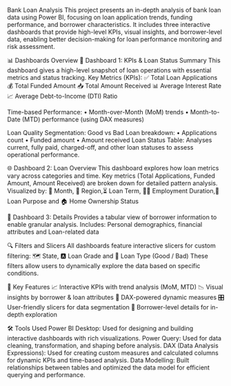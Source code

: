 Bank Loan Analysis
This project presents an in-depth analysis of bank loan data using Power BI, focusing on loan application trends, funding performance, and borrower characteristics. 
It includes three interactive dashboards that provide high-level KPIs, visual insights, and borrower-level data, enabling better decision-making for loan performance monitoring and risk assessment.

📊 Dashboards Overview
📁 Dashboard 1: KPIs & Loan Status Summary
This dashboard gives a high-level snapshot of loan operations with essential metrics and status tracking.
Key Metrics (KPIs):
✅ Total Loan Applications
💰 Total Funded Amount
📥 Total Amount Received
📊 Average Interest Rate
📈 Average Debt-to-Income (DTI) Ratio

Time-based Performance:
•	Month-over-Month (MoM) trends
•	Month-to-Date (MTD) performance (using DAX measures)

Loan Quality Segmentation: Good vs Bad Loan breakdown:
•	Applications count
•	Funded amount
•	Amount received
Loan Status Table: Analyses current, fully paid, charged-off, and other loan statuses to assess operational performance.

🌐 Dashboard 2: Loan Overview
This dashboard explores how loan metrics vary across categories and time.
Key metrics (Total Applications, Funded Amount, Amount Received) are broken down for detailed pattern analysis.
Visualized by:
📆 Month, 📍 Region,⏳ Loan Term, 👨‍💼 Employment Duration,🎯 Loan Purpose and 🏠 Home Ownership Status

📄 Dashboard 3: Details
Provides a tabular view of borrower information to enable granular analysis.
Includes: Personal demographics, financial attributes and Loan-related data

🔍 Filters and Slicers
All dashboards feature interactive slicers for custom filtering:
🗺️ State, 🅰️ Loan Grade and 🔄 Loan Type (Good / Bad)
These filters allow users to dynamically explore the data based on specific conditions.

📌 Key Features
📈 Interactive KPIs with trend analysis (MoM, MTD)
📉 Visual insights by borrower & loan attributes
🧠 DAX-powered dynamic measures
🎛️ User-friendly slicers for data segmentation
🧾 Borrower-level details for in-depth exploration

🛠 Tools Used
Power BI Desktop: Used for designing and building interactive dashboards with rich visualizations.
Power Query: Used for data cleaning, transformation, and shaping before analysis.
DAX (Data Analysis Expressions): Used for creating custom measures and calculated columns for dynamic KPIs and time-based analysis.
Data Modelling: Built relationships between tables and optimized the data model for efficient querying and performance.
